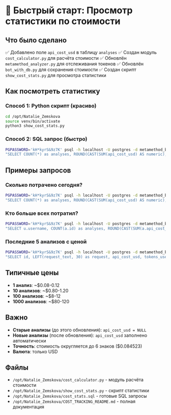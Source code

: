 # 🚀 Быстрый старт: Просмотр статистики по стоимости

## Что было сделано

✅ Добавлено поле `api_cost_usd` в таблицу `analyses`
✅ Создан модуль `cost_calculator.py` для расчёта стоимости
✅ Обновлён `metamethod_analyzer.py` для отслеживания токенов
✅ Обновлён `bot_with_db.py` для сохранения стоимости
✅ Создан скрипт `show_cost_stats.py` для просмотра статистики

## Как посмотреть статистику

### Способ 1: Python скрипт (красиво)
```bash
cd /opt/Natalie_Zemskova
source venv/bin/activate
python3 show_cost_stats.py
```

### Способ 2: SQL запрос (быстро)
```bash
PGPASSWORD='kH*kyrS&9z7K' psql -h localhost -U postgres -d metamethod_bot -c \
"SELECT COUNT(*) as analyses, ROUND(CAST(SUM(api_cost_usd) AS numeric), 4) as total_cost_usd FROM analyses WHERE api_cost_usd IS NOT NULL;"
```

## Примеры запросов

### Сколько потрачено сегодня?
```bash
PGPASSWORD='kH*kyrS&9z7K' psql -h localhost -U postgres -d metamethod_bot -c \
"SELECT COUNT(*) as analyses, ROUND(CAST(SUM(api_cost_usd) AS numeric), 4) as cost FROM analyses WHERE DATE(created_at) = CURRENT_DATE;"
```

### Кто больше всех потратил?
```bash
PGPASSWORD='kH*kyrS&9z7K' psql -h localhost -U postgres -d metamethod_bot -c \
"SELECT u.username, COUNT(a.id) as analyses, ROUND(CAST(SUM(a.api_cost_usd) AS numeric), 4) as total_spent FROM users u JOIN analyses a ON u.user_id = a.user_id WHERE a.api_cost_usd IS NOT NULL GROUP BY u.username ORDER BY total_spent DESC LIMIT 5;"
```

### Последние 5 анализов с ценой
```bash
PGPASSWORD='kH*kyrS&9z7K' psql -h localhost -U postgres -d metamethod_bot -c \
"SELECT id, LEFT(request_text, 30) as request, api_cost_usd, tokens_used FROM analyses WHERE api_cost_usd IS NOT NULL ORDER BY created_at DESC LIMIT 5;"
```

## Типичные цены

- **1 анализ**: ~$0.08-0.12
- **10 анализов**: ~$0.80-1.20
- **100 анализов**: ~$8-12
- **1000 анализов**: ~$80-120

## Важно

- **Старые анализы** (до этого обновления): `api_cost_usd = NULL`
- **Новые анализы** (после обновления): `api_cost_usd` заполнено автоматически
- **Точность**: стоимость округляется до 6 знаков ($0.084523)
- **Валюта**: только USD

## Файлы

- `/opt/Natalie_Zemskova/cost_calculator.py` - модуль расчёта стоимости
- `/opt/Natalie_Zemskova/show_cost_stats.py` - скрипт статистики
- `/opt/Natalie_Zemskova/cost_stats.sql` - готовые SQL запросы
- `/opt/Natalie_Zemskova/COST_TRACKING_README.md` - полная документация
